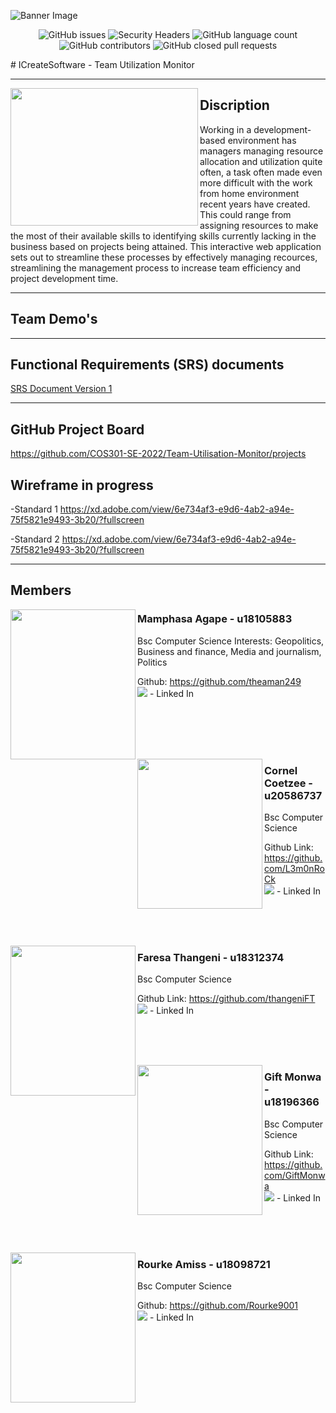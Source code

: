 ![Banner Image](https://user-images.githubusercontent.com/94779890/166801515-c389fa13-d875-47e8-8568-c3b5c72f0270.jpg)

  <!-- PROJECT SHIELDS -->
<div align="center">
 
![GitHub issues](https://img.shields.io/github/issues/COS301-SE-2022/Team-Utilisation-Monitor?color=%23EBF2FA&style=for-the-badge)
![Security Headers](https://img.shields.io/security-headers?color=%23258ea6&style=for-the-badge&url=https%3A%2F%2Fgithub.com%2FCOS301-SE-2022/Team-Utilisation-Monitor)
![GitHub language count](https://img.shields.io/github/languages/count/COS301-SE-2022/Team-Utilisation-Monitor?color=%23b96ac9&style=for-the-badge)
![GitHub contributors](https://img.shields.io/github/contributors/COS301-SE-2022/Team-Utilisation-Monitor?color=%23ff9000&style=for-the-badge)
![GitHub closed pull requests](https://img.shields.io/github/issues-pr-closed-raw/COS301-SE-2022/Team-Utilisation-Monitor?color=%23d80032&style=for-the-badge)



</div>
# ICreateSoftware - Team Utilization Monitor
<hr>

<p>
  <img width="300" height="220" align='left' src="https://user-images.githubusercontent.com/94779890/166801809-9087731b-07a8-4bc6-977a-771ba46db29a.jpg">
</p>

## Discription
Working in a development-based environment has managers managing resource allocation and utilization quite often, a task often made even more difficult with the work from home environment recent years have created. This could range from assigning resources to make the most of their available skills to identifying skills currently lacking in the business based on projects being attained. This interactive web application sets out to streamline these processes by effectively managing recources, streamlining the management process to increase team efficiency and project development time.

<hr>

## Team Demo's

<hr>

## Functional Requirements (SRS) documents
[SRS Document Version 1](https://github.com/COS301-SE-2022/Team-Utilisation-Monitor/files/8683300/SRS.Document.V1.pdf)
<hr>

## GitHub Project Board
https://github.com/COS301-SE-2022/Team-Utilisation-Monitor/projects

## Wireframe in progress
-Standard 1
https://xd.adobe.com/view/6e734af3-e9d6-4ab2-a94e-75f5821e9493-3b20/?fullscreen

-Standard 2
https://xd.adobe.com/view/6e734af3-e9d6-4ab2-a94e-75f5821e9493-3b20/?fullscreen

<hr>

## Members

<p>
  <img width="200" height="240" align='left' src="https://user-images.githubusercontent.com/94779890/168178087-d4cdae8f-2cef-408f-a779-90733cedc0f8.jpg">
</p>

### Mamphasa Agape - u18105883
Bsc Computer Science
Interests: Geopolitics, Business and finance, Media and journalism, Politics

Github: https://github.com/theaman249
<br>
[![](https://img.utdstc.com/icon/3c3/023/3c30232730dafce72dcc24328f4c95f6096b3b60c0049eb895f8a455bc33a71b:25)](https://www.linkedin.com/in/agape-mamphasa-9675081b4/) - Linked In

<br>
<br>
<br>
<br>

<p>
  <img width="200" height="240" align='left' src="https://user-images.githubusercontent.com/94779890/168178825-b5d77d99-ba4f-41f8-b325-8935c7239d39.jpg">
</p>

### Cornel Coetzee - u20586737
Bsc Computer Science

Github Link: https://github.com/L3m0nRoCk
<br>
[![](https://img.utdstc.com/icon/3c3/023/3c30232730dafce72dcc24328f4c95f6096b3b60c0049eb895f8a455bc33a71b:25)](https://www.linkedin.com/in/cornelcoetzee/) - Linked In

<br>
<br>
<br>

<p>
  <img width="200" height="240" align='left' src="https://user-images.githubusercontent.com/94779890/168178877-ee1ab2f6-866e-4bc1-824e-a87b448a7a3b.jpg">
</p>

### Faresa Thangeni - u18312374
Bsc Computer Science

Github Link: https://github.com/thangeniFT
<br>
[![](https://img.utdstc.com/icon/3c3/023/3c30232730dafce72dcc24328f4c95f6096b3b60c0049eb895f8a455bc33a71b:25)](https://linkedin.com/in/faresa-thangeni-878991211) - Linked In

<br>
<br>
<br>

<p>
  <img width="200" height="240" align='left' src="https://user-images.githubusercontent.com/94779890/168178901-539a058f-6444-41e3-8dc3-7b20d61f266b.jpg">
</p>

### Gift Monwa - u18196366
Bsc Computer Science

Github Link: https://github.com/GiftMonwa
<br>
[![](https://img.utdstc.com/icon/3c3/023/3c30232730dafce72dcc24328f4c95f6096b3b60c0049eb895f8a455bc33a71b:25)](https://www.linkedin.com/in/gift-monwa-856513196/) - Linked In

<br>
<br>
<br>

<p>
  <img width="200" height="240" align='left' src="https://user-images.githubusercontent.com/94779890/168178927-1b4ac793-73d6-406c-aa5b-f755e61e36a9.jpg">
</p>

### Rourke Amiss - u18098721
Bsc Computer Science

Github: https://github.com/Rourke9001
<br>
[![](https://img.utdstc.com/icon/3c3/023/3c30232730dafce72dcc24328f4c95f6096b3b60c0049eb895f8a455bc33a71b:25)](https://www.linkedin.com/in/rourke-amiss-73b983a7/) - Linked In
